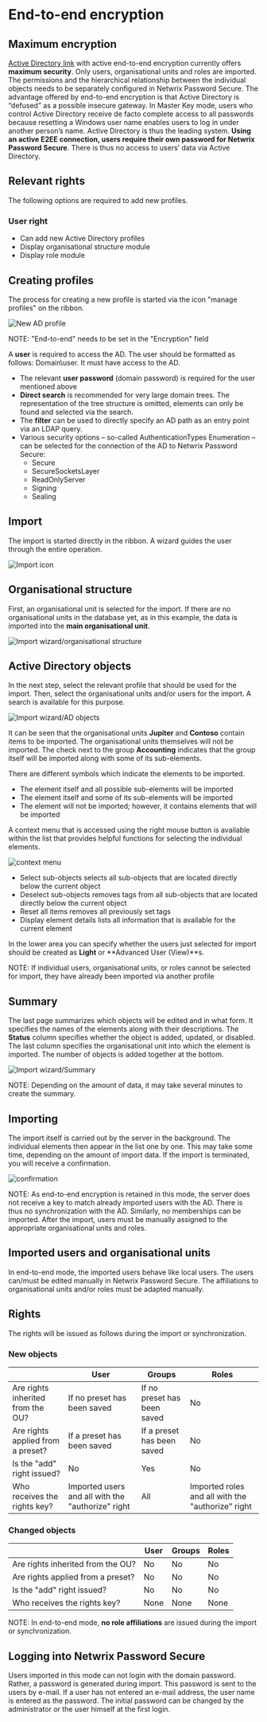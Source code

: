 # End-to-end encryption

## Maximum encryption

[Active Directory link](/docs/passwordsecure/9.1/passwordsecure/configuration/advanced_view/clientmodule/organisationalstructures/directoryservices/activedirectorylink/active_directory_link.md)
with active end-to-end encryption currently offers **maximum security**. Only users, organisational
units and roles are imported. The permissions and the hierarchical relationship between the
individual objects needs to be separately configured in Netwrix Password Secure. The advantage
offered by end-to-end encryption is that Active Directory is “defused” as a possible insecure
gateway. In Master Key mode, users who control Active Directory receive de facto complete access to
all passwords because resetting a Windows user name enables users to log in under another person’s
name. Active Directory is thus the leading system. **Using an active E2EE connection, users require
their own password for Netwrix Password Secure**. There is thus no access to users’ data via Active
Directory.

## Relevant rights

The following options are required to add new profiles.

### User right

- Can add new Active Directory profiles
- Display organisational structure module
- Display role module

## Creating profiles

The process for creating a new profile is started via the icon "manage profiles" on the ribbon.

![New AD profile](/img/versioned_docs/passwordsecure_9.1/passwordsecure/configuration/advanced_view/clientmodule/organisationalstructures/directoryservices/activedirectorylink/end_to_end_encryption_1-en.webp)

NOTE: "End-to-end" needs to be set in the "Encryption" field

A **user** is required to access the AD. The user should be formatted as follows: Domain\user. It
must have access to the AD.

- The relevant **user password** (domain password) is required for the user mentioned above
- **Direct search** is recommended for very large domain trees. The representation of the tree
  structure is omitted, elements can only be found and selected via the search.
- The **filter** can be used to directly specify an AD path as an entry point via an LDAP query.
- Various security options – so-called AuthenticationTypes Enumeration – can be selected for the
  connection of the AD to Netwrix Password Secure:
  - Secure
  - SecureSocketsLayer
  - ReadOnlyServer
  - Signing
  - Sealing

## Import

The import is started directly in the ribbon. A wizard guides the user through the entire operation.

![Import icon](/img/versioned_docs/passwordsecure_9.1/passwordsecure/configuration/advanced_view/clientmodule/organisationalstructures/directoryservices/activedirectorylink/end_to_end_encryption_2-en.webp)

## Organisational structure

First, an organisational unit is selected for the import. If there are no organisational units in
the database yet, as in this example, the data is imported into the **main organisational unit**.

![Import wizard/organisational structure](/img/versioned_docs/passwordsecure_9.1/passwordsecure/configuration/advanced_view/clientmodule/organisationalstructures/directoryservices/activedirectorylink/end_to_end_encryption_3-en.webp)

## Active Directory objects

In the next step, select the relevant profile that should be used for the import. Then, select the
organisational units and/or users for the import. A search is available for this purpose.

![Import wizard/AD objects](/img/versioned_docs/passwordsecure_9.1/passwordsecure/configuration/advanced_view/clientmodule/organisationalstructures/directoryservices/activedirectorylink/end_to_end_encryption_4-en.webp)

It can be seen that the organisational units **Jupiter** and **Contoso** contain items to be
imported. The organisational units themselves will not be imported. The check next to the group
**Accounting** indicates that the group itself will be imported along with some of its sub-elements.

There are different symbols which indicate the elements to be imported.

- The element itself and all possible sub-elements will be imported
- The element itself and some of its sub-elements will be imported
- The element will not be imported; however, it contains elements that will be imported

A context menu that is accessed using the right mouse button is available within the list that
provides helpful functions for selecting the individual elements.

![context menu](/img/versioned_docs/passwordsecure_9.1/passwordsecure/configuration/advanced_view/clientmodule/organisationalstructures/directoryservices/activedirectorylink/end_to_end_encryption_5-en.webp)

- Select sub-objects selects all sub-objects that are located directly below the current object
- Deselect sub-objects removes tags from all sub-objects that are located directly below the current
  object
- Reset all items removes all previously set tags
- Display element details lists all information that is available for the current element

In the lower area you can specify whether the users just selected for import should be created as
**Light** or **Advanced User (View)**s.

NOTE: If individual users, organisational units, or roles cannot be selected for import, they have
already been imported via another profile

## Summary

The last page summarizes which objects will be edited and in what form. It specifies the names of
the elements along with their descriptions. The **Status** column specifies whether the object is
added, updated, or disabled. The last column specifies the organisational unit into which the
element is imported. The number of objects is added together at the bottom.

![Import wizard/Summary](/img/versioned_docs/passwordsecure_9.1/passwordsecure/configuration/advanced_view/clientmodule/organisationalstructures/directoryservices/activedirectorylink/end_to_end_encryption_6-en.webp)

NOTE: Depending on the amount of data, it may take several minutes to create the summary.

## Importing

The import itself is carried out by the server in the background. The individual elements then
appear in the list one by one. This may take some time, depending on the amount of import data. If
the import is terminated, you will receive a confirmation.

![confirmation](/img/versioned_docs/passwordsecure_9.1/passwordsecure/configuration/advanced_view/clientmodule/organisationalstructures/directoryservices/activedirectorylink/end_to_end_encryption_7-en.webp)

NOTE: As end-to-end encryption is retained in this mode, the server does not receive a key to match
already imported users with the AD. There is thus no synchronization with the AD. Similarly, no
memberships can be imported. After the import, users must be manually assigned to the appropriate
organisational units and roles.

## Imported users and organisational units

In end-to-end mode, the imported users behave like local users. The users can/must be edited
manually in Netwrix Password Secure. The affiliations to organisational units and/or roles must be
adapted manually.

## Rights

The rights will be issued as follows during the import or synchronization.

### New objects

|                                   | User                                              | Groups                      | Roles                                             |
| --------------------------------- | ------------------------------------------------- | --------------------------- | ------------------------------------------------- |
| Are rights inherited from the OU? | If no preset has been saved                       | If no preset has been saved | No                                                |
| Are rights applied from a preset? | If a preset has been saved                        | If a preset has been saved  | No                                                |
| Is the "add" right issued?        | No                                                | Yes                         | No                                                |
| Who receives the rights key?      | Imported users and all with the "authorize" right | All                         | Imported roles and all with the "authorize" right |

### Changed objects

|                                   | User | Groups | Roles |
| --------------------------------- | ---- | ------ | ----- |
| Are rights inherited from the OU? | No   | No     | No    |
| Are rights applied from a preset? | No   | No     | No    |
| Is the "add" right issued?        | No   | No     | No    |
| Who receives the rights key?      | None | None   | None  |

NOTE: In end-to-end mode, **no role affiliations** are issued during the import or synchronization.

## Logging into Netwrix Password Secure

Users imported in this mode can not login with the domain password. Rather, a password is generated
during import. This password is sent to the users by e-mail. If a user has not entered an e-mail
address, the user name is entered as the password. The initial password can be changed by the
administrator or the user himself at the first login.
